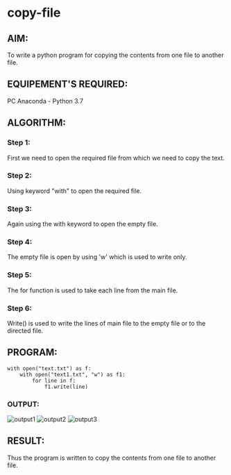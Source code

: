 # copy-file
## AIM:
To write a python program for copying the contents from one file to another file.
## EQUIPEMENT'S REQUIRED: 
PC
Anaconda - Python 3.7
## ALGORITHM: 
### Step 1:
First we need to open the required file from which we need to copy the text.

### Step 2: 
Using keyword "with" to open the required file.
 
### Step 3: 
Again using the with keyword to open the empty file.

### Step 4:  
The empty file is open by using 'w' which is used to write only.

### Step 5: 
The for function is used to take each line from the main file.

### Step 6: 
Write() is used to write the lines of main file to the empty file or to the directed file.

## PROGRAM:
~~~
with open("text.txt") as f:
    with open("text1.txt", "w") as f1:
        for line in f:
            f1.write(line)
 ~~~

### OUTPUT:
![output1](https://github.com/vijay21500269/copy-file/blob/main/Screenshot%20(43).png)
![output2](https://github.com/vijay21500269/copy-file/blob/main/Screenshot%20(44).png)
![output3]()



## RESULT:
Thus the program is written to copy the contents from one file to another file.
